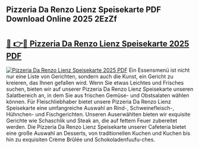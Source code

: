 ## Pizzeria Da Renzo Lienz Speisekarte PDF Download Online 2025 2EzZf

# <h2><a href="http://gc99etf.nevu.top/?p=Pizzeria+Da+Renzo+Lienz+Speisekarte">🔗 👉🔴 Pizzeria Da Renzo Lienz Speisekarte 2025 PDF</a></h2>

[![Pizzeria Da Renzo Lienz Speisekarte 2025 PDF](https://i.imgur.com/dBaPXMq.png)](http://gc99etf.nevu.top/?p=Pizzeria+Da+Renzo+Lienz+Speisekarte)
Ein Essensmenü ist nicht nur eine Liste von Gerichten, sondern auch die Kunst, ein Gericht zu kreieren, das Ihnen gefallen wird. Wenn Sie etwas Leichtes und Frisches suchen, bieten wir auf unserer Pizzeria Da Renzo Lienz Speisekarte unseren Salatbereich an, in dem Sie aus frischen Gemüse- und Obstsalaten wählen können. Für Fleischliebhaber bietet unsere Pizzeria Da Renzo Lienz Speisekarte eine umfangreiche Auswahl an Rind-, Schweinefleisch-, Hühnchen- und Fischgerichten. Unseren Auserwählten bieten wir exquisite Gerichte wie Schaschlik und Steak an, die auf fettem Feuer zubereitet werden. Die Pizzeria Da Renzo Lienz Speisekarte unserer Cafeteria bietet eine große Auswahl an Desserts, von traditionellen Kuchen und Kuchen bis hin zu exquisiten Crème Brûlée und Schokoladenfuufu-ches.
